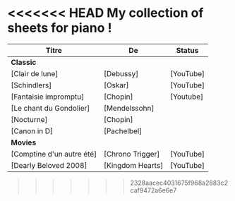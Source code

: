 <<<<<<< HEAD
My collection of sheets for piano !
=======
Titre | De | Status
--- | --- | ---
**Classic** | |
[Clair de lune] | [Debussy] | [YouTube]
[Schindlers] | [Oskar] | [YouTube]
[Fantaisie impromptu] | [Chopin] | [Youtube]
[Le chant du Gondolier] | [Mendelssohn] |
[Nocturne] | [Chopin] |
[Canon in D] | [Pachelbel] |
**Movies** | |
[Comptine d'un autre été] | [Chrono Trigger] | [YouTube]
[Dearly Beloved 2008] | [Kingdom Hearts] | [YouTube]
>>>>>>> 2328aacec4031675f968a2883c2caf9472a6e6e7

